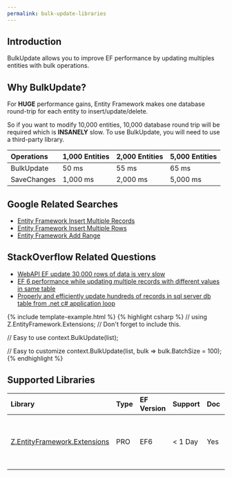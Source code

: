 ```yaml
---
permalink: bulk-update-libraries
---
```


## Introduction

BulkUpdate allows you to improve EF performance by updating multiples entities with bulk operations.

## Why BulkUpdate?

For **HUGE** performance gains, Entity Framework makes one database round-trip for each entity to insert/update/delete. 

So if you want to modify 10,000 entities, 10,000 database round trip will be required which is **INSANELY** slow. To use BulkUpdate, you will need to use a third-party library.

|Operations	|1,000 Entities	|2,000 Entities	|5,000 Entities|
|:----------|:----------|:----------|:----------|
|BulkUpdate	|50 ms	|55 ms	|65 ms|
|SaveChanges	|1,000 ms	|2,000 ms	|5,000 ms|

## Google Related Searches

 - [Entity Framework Insert Multiple Records](https://www.google.com/search?q=entity+framework+insert+multiple+records)
 - [Entity Framework Insert Multiple Rows](https://www.google.com/search?q=entity+framework+insert+multiple+rows)
 - [Entity Framework Add Range](https://www.google.com/search?q=entity+framework+add+range)

## StackOverflow Related Questions

 - [WebAPI EF update 30,000 rows of data is very slow](https://stackoverflow.com/questions/38925835/webapi-ef-update-30-000-rows-of-data-is-very-slow)
 - [EF 6 performance while updating multiple records with different values in same table](https://stackoverflow.com/questions/37652873/ef-6-performance-while-updating-multiple-records-with-different-values-in-same-t)
 - [Properly and efficiently update hundreds of records in sql server db table from .net c# application loop](https://stackoverflow.com/questions/37397671/properly-and-efficiently-update-hundreds-of-records-in-sql-server-db-table-from)

{% include template-example.html %} 
{% highlight csharp %}
// using Z.EntityFramework.Extensions; // Don't forget to include this.

// Easy to use
context.BulkUpdate(list);

// Easy to customize
context.BulkUpdate(list, bulk => bulk.BatchSize = 100);
{% endhighlight %}

## Supported Libraries

|Library	|Type	|EF Version	|Support	|Doc	|Features|
|:----------|:----------|:----------|:----------|:----------|:----------|
|[Z.EntityFramework.Extensions](http://entityframework-extensions.net/)	|PRO	|EF6	|< 1 Day	|Yes	| Bulk SaveChanges<br>Bulk Insert<br>Bulk Update<br>Bulk Delete<br>Bulk Merge|